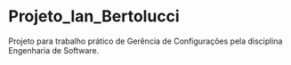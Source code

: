 # Projeto_Ian_Bertolucci
Projeto para trabalho prático de Gerência de Configurações pela disciplina Engenharia de Software.
